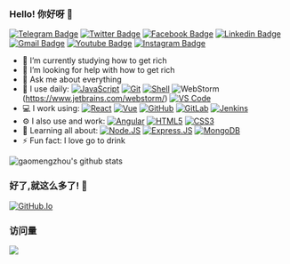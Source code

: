### Hello! 你好呀 👋

[![Telegram Badge](https://img.shields.io/badge/-gaomengzhou-blue?style=plastic&logo=Telegram&logoColor=white&link=https://t.me/isGMZ/)](https://t.me/isGMZ/)
[![Twitter Badge](https://img.shields.io/badge/-gaomengzhou-blue?style=plastic&logo=Twitter&logoColor=white&link=https://twitter.com/gaomengzhou/)](https://twitter.com/gaomengzhou/)
[![Facebook Badge](https://img.shields.io/badge/-gaomengzhou-blue?style=plastic&logo=Facebook&logoColor=white&link=https://www.facebook.com/in/gaomengzhou/)](https://www.facebook.com/in/gaomengzhou/)
[![Linkedin Badge](https://img.shields.io/badge/-gaomengzhou-blue?style=plastic&logo=Linkedin&logoColor=white&link=https://www.linkedin.com/in/%E6%A2%A6%E8%88%9F-%E9%AB%98-559834105/)](https://www.linkedin.com/in/%E6%A2%A6%E8%88%9F-%E9%AB%98-559834105/)
[![Gmail Badge](https://img.shields.io/badge/-emailofgmz@gmail.com-c14438?style=plastic&logo=Gmail&logoColor=white&link=mailto:emailofgmz@gmail.com)](mailto:emailofgmz@gmail.com)
[![Youtube Badge](https://img.shields.io/badge/-gaomengzhou-darkred?style=plastic&logo=youtube&logoColor=white&link=https://www.youtube.com/channel/UCWJElCgbJP2_L2nz_eOzC6Q)](https://www.youtube.com/channel/UCWJElCgbJP2_L2nz_eOzC6Q)
[![Instagram Badge](https://img.shields.io/badge/-gaomengzhou-purple?style=plastic&logo=instagram&logoColor=white&link=https://instagram.com/gaomengzhou/)](https://instagram.com/gaomengzhou)

- 🔭 I’m currently studying how to get rich
- 🤔 I’m looking for help with how to get rich
- 💬 Ask me about everything
- 🚀 I use daily:
  [![JavaScript](https://img.shields.io/badge/-JavaScript-black?style=plastic&logo=javascript)](https://www.w3schools.com/js/DEFAULT.asp)
  [![Git](https://img.shields.io/badge/-Git-black?style=plastic&logo=git)](https://git-scm.com/)
  [![Shell](https://img.shields.io/badge/-Shell-blasck?style=plastic&logo=Shell)](https://www.runoob.com/linux/linux-shell.html)
  ![WebStorm](https://img.shields.io/badge/-WebStorm-000000?style=plastic&logo=webstorm)(https://www.jetbrains.com/webstorm/)
  [![VS Code](https://img.shields.io/badge/-VS%20Code-007ACC?style=plastic&logo=visual-studio-code)](https://code.visualstudio.com/)
- 💻 I work using:
  [![React](https://img.shields.io/badge/-React-3b2e5a?style=plastic&logo=react)](https://reactjs.org/)
  [![Vue](https://img.shields.io/badge/-Vue.js-4fc08d?style=plastic&logo=vue.JS&logoColor=white)](https://vuejs.org/index.html)
  [![GitHub](https://img.shields.io/badge/-GitHub-181717?style=plastic&logo=github)](https://github.com/)
  [![GitLab](https://img.shields.io/badge/-GitLab-FCA121?style=plastic&logo=gitlab)](https://about.gitlab.com/)
  [![Jenkins](https://img.shields.io/badge/-Jenkins-ffffff?style=plastic&logo=Jenkins)](https://www.jenkins.io/)
- ⚙️ I also use and work: 
  [![Angular](https://img.shields.io/badge/-Angular-E34F26?style=plastic&logo=angular&logoColor=white)](https://angular.io/)
  [![HTML5](https://img.shields.io/badge/-HTML5-E34F26?style=plastic&logo=html5&logoColor=white)](https://www.w3schools.com/html/)
  [![CSS3](https://img.shields.io/badge/-CSS3-1572B6?style=plastic&logo=css3)](https://www.w3schools.com/css/default.asp)
- 🌱 Learning all about:
  [![Node.JS](https://img.shields.io/badge/-Node.JS-fff?style=plastic&logo=node.js)](https://nodejs.org/)
  [![Express.JS](https://img.shields.io/badge/-Express.JS-green?style=plastic&logo=express&logoColor=white)](https://expressjs.com/)
  [![MongoDB](https://img.shields.io/badge/-MongoDB-fff?style=plastic&logo=mongodb)](https://www.mongodb.com/)
- ⚡️ Fun fact: I love go to drink

![gaomengzhou's github stats](https://github-readme-stats.vercel.app/api?username=gaomengzhou&show_icons=true)

### 好了,就这么多了! 👋 

[![GitHub.Io](https://img.shields.io/badge/%F0%9F%8F%A0-gaomengzhou.github.io-informational)](https://gaomengzhou.github.io)

### 访问量
![](http://profile-counter.glitch.me/gaomengzhou/count.svg)
